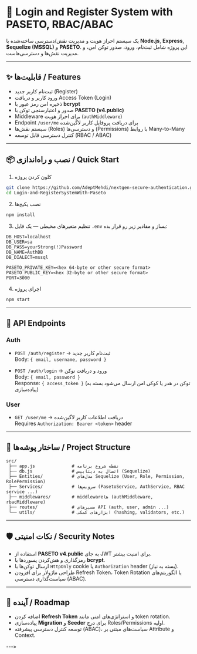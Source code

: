 # 📖 Login and Register System with PASETO, RBAC/ABAC

یک سیستم احراز هویت و مدیریت نقش/دسترسی ساخته‌شده با **Node.js**, **Express**, **Sequelize (MSSQL)** و **PASETO**. این پروژه شامل ثبت‌نام، ورود، صدور توکن امن، و مدیریت نقش‌ها و دسترسی‌هاست.

---

## ✨ قابلیت‌ها / Features
- ثبت‌نام کاربر جدید (Register)  
- ورود کاربر و دریافت Access Token (Login)  
- ذخیره امن رمز عبور با **bcrypt**  
- صدور و اعتبارسنجی توکن با **PASETO (v4.public)**  
- Middleware برای احراز هویت (`authMiddleware`)  
- Endpoint `/user/me` برای دریافت پروفایل کاربر لاگین‌شده  
- سیستم نقش‌ها (Roles) و دسترسی‌ها (Permissions) با روابط Many-to-Many  
- کنترل دسترسی قابل توسعه (RBAC / ABAC)

---

## 📦 نصب و راه‌اندازی / Quick Start
1. کلون کردن پروژه
```bash
git clone https://github.com/AdeptMehdi/nextgen-secure-authentication.git
cd Login-and-RegisterSystemWith-Paseto
```

2. نصب پکیج‌ها
```bash
npm install
```

3. تنظیم متغیرهای محیطی — یک فایل `.env` بساز و مقادیر زیر رو قرار بده:
```env
DB_HOST=localhost
DB_USER=sa
DB_PASS=yourStrong(!)Password
DB_NAME=AuthDB
DB_DIALECT=mssql

PASETO_PRIVATE_KEY=<hex 64-byte or other secure format>
PASETO_PUBLIC_KEY=<hex 32-byte or other secure format>
PORT=3000
```

4. اجرای پروژه
```bash
npm start
```

---

## 🚀 API Endpoints
### Auth
- `POST /auth/register` → ثبت‌نام کاربر جدید  
  Body: `{ email, username, password }`

- `POST /auth/login` → ورود و دریافت توکن  
  Body: `{ email, password }`  
  Response: `{ access_token }` (توکن در هدر یا کوکی امن ارسال می‌شود بسته به پیاده‌سازی)

### User
- `GET /user/me` → دریافت اطلاعات کاربر لاگین‌شده  
  Requires `Authorization: Bearer <token>` header

---

## 📂 ساختار پوشه‌ها / Project Structure
```
src/
 ├── app.js              # نقطه شروع برنامه
 ├── db.js               # اتصال به دیتابیس (Sequelize)
 ├── Entities/           # مدل‌های Sequelize (User, Role, Permission, RolePermission)
 ├── Services/           # سرویس‌ها (PasetoService, AuthService, RBAC service ...)
 ├── middlewares/        # middlewareها (authMiddleware, rbacMiddleware)
 ├── routes/             # مسیرهای API (auth, user, admin ...)
 └── utils/              # ابزارهای کمکی (hashing, validators, etc.)
```

---

## 🛡️ نکات امنیتی / Security Notes
- استفاده از **PASETO v4.public** به جای JWT برای امنیت بیشتر.  
- رمزگذاری و هش‌کردن پسوردها با **bcrypt**.  
- ارسال توکن‌ها با `HttpOnly` cookie یا `Authorization` header (بسته به نیاز).  
- طراحی ماژولار برای افزودن Refresh Token، Token Rotation یا الگوریتم‌های سیاست‌گذاری دسترسی (ABAC).

---

## 📌 آینده / Roadmap
- اضافه کردن **Refresh Token** و استراتژی‌های امنی مانند token rotation.  
- پیاده‌سازی **Migration** و **Seeder** برای درج Roles/Permissions اولیه.  
- توسعه کنترل دسترسی پیشرفته (ABAC)، سیاست‌های مبتنی بر Attribute و Context.  

---»
